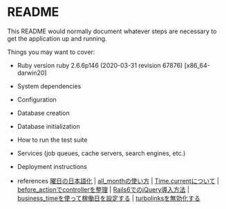 # README

This README would normally document whatever steps are necessary to get the
application up and running.

Things you may want to cover:

* Ruby version
  ruby 2.6.6p146 (2020-03-31 revision 67876) [x86_64-darwin20]

* System dependencies

* Configuration

* Database creation

* Database initialization

* How to run the test suite

* Services (job queues, cache servers, search engines, etc.)

* Deployment instructions

* references
  [曜日の日本語化](https://techracho.bpsinc.jp/hachi8833/2016_10_06/25960) | [all_monthの使い方](https://qiita.com/whitefox_105/items/7c1d409ebd863fab5cb5) | [Time.currentについて](https://qiita.com/kodai_0122/items/111457104f83f1fb2259) | [before_actionでcontrollerを整理](https://pikawaka.com/rails/before_action) | [Rails6でのjQuery導入方法](https://qiita.com/tatsuhiko-nakayama/items/b2f0c77e794ca8c9bd74) | [business_timeを使って稼働日を設定する](https://qiita.com/hituziando/items/2bf6dbb29280efb4ad1c) | [turbolinksを無効化する](https://qiita.com/matsubishi5/items/c4c8a5df03ae630ae534)
